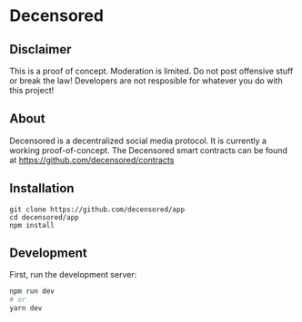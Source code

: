 # Decensored

## Disclaimer

This is a proof of concept. Moderation is limited. Do not post offensive stuff or break the law! Developers are not resposible for whatever you do with this project!

## About

Decensored is a decentralized social media protocol. It is currently
a working proof-of-concept.
The Decensored smart contracts can be found at https://github.com/decensored/contracts

## Installation

```
git clone https://github.com/decensored/app
cd decensored/app
npm install
```

## Development

First, run the development server:

```bash
npm run dev
# or
yarn dev
```
